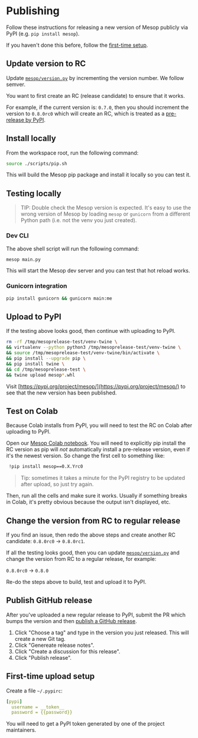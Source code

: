 # Publishing

Follow these instructions for releasing a new version of Mesop publicly via PyPI (e.g. `pip install mesop`).

If you haven't done this before, follow the [first-time setup](#first-time-upload-setup).

## Update version to RC

Update [`mesop/version.py`](https://github.com/google/mesop/blob/main/mesop/version.py) by incrementing the version number. We follow semver.

You want to first create an RC (release candidate) to ensure that it works.

For example, if the current version is: `0.7.0`, then you should increment the version to `0.8.0rc0` which will create an RC, which is treated as a [pre-release by PyPI](https://packaging.python.org/en/latest/specifications/version-specifiers/#pre-releases).

## Install locally

From the workspace root, run the following command:

```sh
source ./scripts/pip.sh
```

This will build the Mesop pip package and install it locally so you can test it.

## Testing locally

> TIP: Double check the Mesop version is expected. It's easy to use the wrong version of Mesop by loading `mesop` or `gunicorn` from a different Python path (i.e. not the venv you just created).

### Dev CLI

The above shell script will run the following command:

```sh
mesop main.py
```

This will start the Mesop dev server and you can test that hot reload works.

### Gunicorn integration

```sh
pip install gunicorn && gunicorn main:me
```

## Upload to PyPI

If the testing above looks good, then continue with uploading to PyPI.

```sh
rm -rf /tmp/mesoprelease-test/venv-twine \
&& virtualenv --python python3 /tmp/mesoprelease-test/venv-twine \
&& source /tmp/mesoprelease-test/venv-twine/bin/activate \
&& pip install --upgrade pip \
&& pip install twine \
&& cd /tmp/mesoprelease-test \
&& twine upload mesop*.whl
```

Visit [https://pypi.org/project/mesop/](https://pypi.org/project/mesop/) to see that the new version has been published.

## Test on Colab

Because Colab installs from PyPI, you will need to test the RC on Colab after uploading to PyPI.

Open our [Mesop Colab notebook](https://colab.research.google.com/github/google/mesop/blob/main/notebooks/mesop_colab_getting_started.ipynb). You will need to explicitly pip install the RC version as pip will _not_ automatically install a pre-release version, even if it's the newest version. So change the first cell to something like:

```sh
 !pip install mesop==0.X.Yrc0
```

> Tip: sometimes it takes a minute for the PyPI registry to be updated after upload, so just try again.

Then, run all the cells and make sure it works. Usually if something breaks in Colab, it's pretty obvious because the output isn't displayed, etc.

## Change the version from RC to regular release

If you find an issue, then redo the above steps and create another RC candidate: `0.8.0rc0` -> `0.8.0rc1`.

If all the testing looks good, then you can update [`mesop/version.py`](https://github.com/google/mesop/blob/main/mesop/version.py) and change the version from RC to a regular release, for example:

`0.8.0rc0` -> `0.8.0`

Re-do the steps above to build, test and upload it to PyPI.

## Publish GitHub release

After you've uploaded a new regular release to PyPI, submit the PR which bumps the version and then [publish a GitHub release](https://github.com/google/mesop/releases/new).

1. Click "Choose a tag" and type in the version you just released. This will create a new Git tag.
1. Click "Genereate release notes".
1. Click "Create a discussion for this release".
1. Click "Publish release".

## First-time upload setup

Create a file `~/.pypirc`:

```yaml
[pypi]
  username = __token__
  password = {{password}}
```

You will need to get a PyPI token generated by one of the project maintainers.
